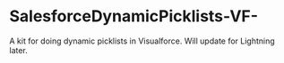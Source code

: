 # SalesforceDynamicPicklists-VF-
A kit for doing dynamic picklists in Visualforce.  Will update for Lightning later.
